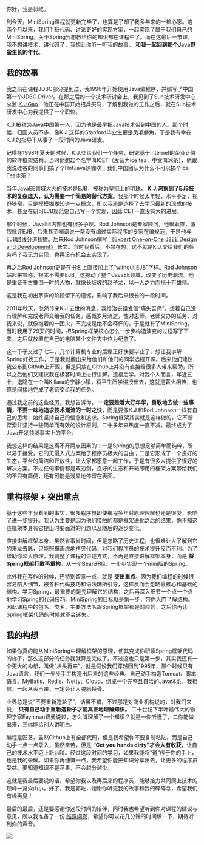 你好，我是郭屹。

到今天，MiniSpring课程就更新完毕了，也算是了却了我多年来的一桩心愿。这两个月以来，我们手敲代码、讨论更好的实现方案，一起实现了属于我们自己的MiniSpring。关于Spring我想教给你的知识都在课程中了。而在这最后一节课，我不想讲技术、讲代码了，我想让你听一听我的故事， **和我一起回到那个Java野蛮生长的年代**。

## 我的故事

我之前在课程JDBC部分提到过，我1996年开始使用Java编程序，并编写了中国第一个JDBC Driver。在那之后的一个技术研讨会上，我见到了Sun技术研发中心总监 [K.J.Gao](https://baike.baidu.com/item/%E9%AB%98%E5%85%8B%E5%AE%B6/6558145?fr=aladdin)，他正在中国开始招兵买马，了解到我做的工作之后，就在Sun技术研发中心为我提供了一个职位。

K.J.被称为Java中国第一人，因为他是最早把Java技术带到中国的人。那个时候，归国人员不多，像K.J.这样的Stanford毕业生更是凤毛麟角，于是我有幸在K.J.的指导下从事了一段时间的Java研发。

记得在1998年夏天的时候，K.J.交给我们一个任务，研究基于Internet的企业计算的软件框架结构。当时他想起个名字叫ICET（发音为ice tea，中文叫冰茶），他跟我说硅谷的同事们搞了个HotJava热咖啡，我们中国团队为什么不可以搞个Ice Tea冰茶？

当年JavaEE领域大火的技术是EJB，被称为皇冠上的明珠， **K.J.洞察到了EJB技术的复杂庞大，认为需要一个简易的替代方案**。我那个时候太年轻，水平不足，视野狭窄，只是模模糊糊知道一点概念，所以我还是选择了去学习最新的现成的技术，甚至在研习EJB规范要自己写一个实现，因此ICET一直没有大的进展。

那个时候，JavaEE内部也有很多争议。Rod Johnson是专家顾问，他很耿直，激烈批评EJB，后来甚至嘲讽说一帮没有编过实际程序的专家在编规范，于是他与EJB路线分道扬镳。后来Rod Johnson撰写 [《Expert One-on-One J2EE Design and Development》](https://www.doc88.com/p-0337699436298.html) 长文。当时我看后，不禁在想，这不就是K.J.交给我们的任务吗？我无力实现，也再没有机会去实现了。

再之后Rod Johnson更是在书名上直接加上了“without EJB”字样。Rod Johnson站起来宣称，根本不需要EJB。这撼动了整个JavaEE领域，改变了历史潮流。他是重证千古推倒一时的人物，就像长坂坡的赵子龙，以一人之力而挡十万雄师。

这是我在初出茅庐的阶段留下的遗憾，影响了我后来很长的一段时间。

2011年秋天，忽然传来K.J.去世的消息，我给治丧组发信“痛失吾师”。想着自己没有理解和完成老师交给我的任务，感慨岁月流逝，愧对恩师。老师交办的任务，对我来说，就像抱着的一团火，不完成是绝不会释怀的，于是就有了MiniSpring。当时我用了29天的时间，把Spring框架核心怎么一步步构造演变的过程写了下来，之后就放置在自己的电脑某个文件夹中作为纪念了。

这一下子又过了七年，几个计算机专业的后辈正好快要毕业了，想让我讲解Spring好找工作，于是我就翻出来给他们和他们的同学远程开课。后来他们建议我公布到Github上开源，但是只放在Github上并没有直接给很多人带来帮助，所以之后他们又建议我在极客时间上进行讲解，造福后学。对我个人而言，年近五十，退隐在一个叫Killara的宁静小镇，将平生所学讲授出去，这就是薪火相传，也算是间接地完成了老师交给我的任务。

通过我之前的这些经历，我想告诉你， **一定要趁着大好年华，勇敢地去做一些事情，不要一味地追求技术潮流的一时之快**，而是要像K.J.和Rod Johnson一样有自己的思考，始终坚持自己的信念和追求。Spring框架其实就是这样做的，它不断探索并坚持一些简单而有效的设计原则，二十多年来热度一直不减，最终成为了Java开发领域事实上的平台。

我想这样的结果是这离不开两点因素的：一是Spring的思想足够简单而纯粹，所以易于接受，它的无侵入式方案给了程序员极大的自由；二是它形成了一个良好的生态，平台的简洁和开放性，让大家都愿意一起工作，于是有很多人提供了很好的解决方案。不过任何事情都是双刃剑，良好的生态和开箱即用的框架方案带给我们的不只有简便，还有可能是浅显地停留在表面。

## 重构框架 \+ 突出重点

基于这些年我看到的事实，很多程序员即使编程多年对原理理解也还是很少，影响了进一步提升。我认为主要是因为他们接触的都是框架进化之后的结果，殊不知这些框架本身有它提出时要面对的问题以及随后的逐步变化。

直接讲解框架本身，虽然省事省时间，但是忽略了历史进程，也很难让人了解到它的来龙去脉，只能照猫画虎地拷贝代码，对我们程序员的技术提升反而不利。为了帮助你深入原理，我调整了课程的讲述方式，不再是直接讲解框架本身，而是 **将Spring框架打散再重构**。从一个Bean开始，一步步实现一个mini版的Spring。

此外我在写作的时候，还特别留意一点，就是 **突出重点**。因为我们编程的时候很容易陷入细节，被各种代码技巧和语法糖所引导，这样反而会忽略最核心和基础的结构。学习Spring，最重要的是先理解它的结构，之后再深入细节一个点一个点地学习Spring的代码技巧。MiniSpring的目标就是第一步，带你入门了解结构。因此课程中的包名、类名、主要方法名跟Spring框架都是对应的，之后你再读Spring框架代码的时候就不会迷失。

## 我的构想

如果你真的能从MiniSpring中理解框架的原理，使其变成你研读Spring框架代码的梯子，那么这部分的任务我就算是完成了。不过这也只是第一步，其实我还有一个更大的构想，叫做“从头再来”，就是假设我们穿越回到1995年，那个时候只有Java语言，我们一步步手工构造出后来的这些经典。自己动手构造Tomcat、脚本语言、MyBatis、Redis、Netty、Cloud，组成一个完整且自洽的Java体系。我相信，一起从头再来，一定会让人脱胎换骨。

业界总是说“不要重新造轮子”，话虽不错，不过那是对商业机构说的，对我们来说， **只有自己动手重新造轮子才能真正地理解知识。** 二十世纪下半叶最伟大的物理学家Feynman费曼说过，怎么叫理解了一个知识？就是一你听懂了，二你能做出来，三你能给别人讲明白。

编程是匠艺，虽然Github上有全部代码，但是我希望你不要复制粘贴，而是自己动手一点一点录入，虽然辛苦，但是 **“Get you hands dirty”才会大有收获**，让自己的技术水平迈上新台阶。经过这段时间的学习，如果我能将“道”传于你的手上，也是我的荣耀。如果你再慷慨一点，我希望你能把知识分享出去，让更多的程序员受益。要知道知识不是苹果，不会越分越少。

这就是我最后要说的话，希望你我以及再后来的程序员，能够接力共同爬上技术的顶峰一览众山小。好了，我是郭屹，谢谢你听完我的故事和我的碎碎念，希望我们有缘再见！

最后的最后，还是要感谢你这段时间的陪伴，同时我也希望听到你对课程的建议与意见，所以我准备了一份 [结课问卷](https://jinshuju.net/f/NzLleS)，希望你可以花几分钟的时间填一下，期待听到你的声音。

[![](https://static001.geekbang.org/resource/image/bd/6c/bdfea056d0e66645d37c4d908a89286c.jpg?wh=1142x801)](https://jinshuju.net/f/NzLleS)